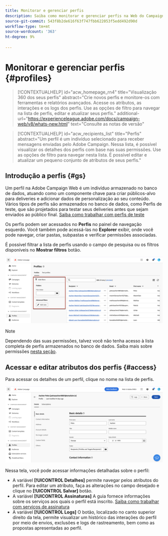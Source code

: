 ```yaml
---
title: Monitorar e gerenciar perfis
description: Saiba como monitorar e gerenciar perfis na Web do Campaign.
source-git-commit: 543f8b2de616f63f747fbb622053f5edd492d90d
workflow-type: tm+mt
source-wordcount: '363'
ht-degree: 9%

---
```


# Monitorar e gerenciar perfis {#profiles}

>[!CONTEXTUALHELP]
>id="acw_homepage_rn4"
>title="Visualização 360 dos seus perfis"
>abstract="Crie novos perfis e monitore-os com ferramentas e relatórios avançados. Acesse os atributos, as interações e os logs dos perfis. Use as opções de filtro para navegar na lista de perfis, editar e atualizar seus perfis."
>additional-url="https://experienceleague.adobe.com/docs/campaign-web/v8/whats-new.html" text="Consulte as notas de versão"

>[!CONTEXTUALHELP]
>id="acw_recipients_list"
>title="Perfis"
>abstract="Um perfil é um indivíduo selecionado para receber mensagens enviadas pelo Adobe Campaign. Nessa lista, é possível visualizar os detalhes dos perfis com base nas suas permissões. Use as opções de filtro para navegar nesta lista. É possível editar e atualizar um pequeno conjunto de atributos de seus perfis."

## Introdução a perfis {#gs}

Um perfil na Adobe Campaign Web é um indivíduo armazenado no banco de dados, atuando como um componente chave para criar públicos-alvo para deliveries e adicionar dados de personalização ao seu conteúdo. Vários tipos de perfis são armazenados no banco de dados, como Perfis de teste, que são projetados para testar seus deliveries antes que sejam enviados ao público final. [Saiba como trabalhar com perfis de teste](test-profiles.md)

Os perfis podem ser acessados no **Perfis** no painel de navegação esquerdo. Você também pode acessá-las no **Explorer** exibir, onde você pode navegar, criar pastas, subpastas e verificar permissões associadas.

É possível filtrar a lista de perfis usando o campo de pesquisa ou os filtros disponíveis no **Mostrar filtros** botão.

![](assets/profiles-list.png)

>[!NOTE]
>
>Dependendo das suas permissões, talvez você não tenha acesso à lista completa de perfis armazenados no banco de dados. Saiba mais sobre permissões [nesta seção](../get-started/permissions.md).

## Acessar e editar atributos dos perfis {#access}

Para acessar os detalhes de um perfil, clique no nome na lista de perfis.

![](assets/profiles-details.png)

Nessa tela, você pode acessar informações detalhadas sobre o perfil:

* A variável **[!UICONTROL Detalhes]** permite navegar pelos atributos do perfil. Para editar um atributo, faça as alterações no campo desejado e clique no **[!UICONTROL Salvar]** botão.
* A variável **[!UICONTROL Assinaturas]** A guia fornece informações sobre os serviços aos quais o perfil está inscrito. [Saiba como trabalhar com serviços de assinatura](manage-services.md)
* A variável **[!UICONTROL Logs]** O botão, localizado no canto superior direito da tela, permite visualizar um histórico das interações do perfil por meio de envios, exclusões e logs de rastreamento, bem como as propostas apresentadas ao perfil.
